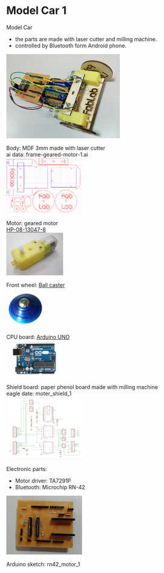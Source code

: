 Model Car 1
===============

Model Car <br>
* the parts are made with laser cutter and milling machine.
* controlled by Bluetooth form Android phone.

<img src="https://raw.githubusercontent.com/ohwada/Fab_ModelCar/master/docs/car1/car1.png" width="300" />

Body: MDF 3mm made with laser cutter<br>
ai data: frame-geared-motor-1.ai <br>
<img src="https://raw.githubusercontent.com/ohwada/Fab_ModelCar/master/docs/car1/frame-geared-motor-1.png" width="200" />

Motor: geared motor<br>
[HP-08-13047-8](https://www.sengoku.co.jp/mod/sgk_cart/detail.php?code=EEHD-0F4C) <br>
<img src="https://raw.githubusercontent.com/ohwada/Fab_ModelCar/master/docs/car1/geared_motor.png" width="150" />

Front wheel: [Ball caster](http://www.amazon.co.jp/dp/B00GQNC7JC/) <br>
<img src="https://raw.githubusercontent.com/ohwada/Fab_ModelCar/master/docs/car1/ball_caster.png" width="100" />

CPU board:  [Arduino UNO](https://www.arduino.cc/en/Main/arduinoBoardUno) <br>
<img src="https://raw.githubusercontent.com/ohwada/Fab_ModelCar/master/docs/car1/arduino_uno.png" width="150" />

Shield board: paper phenol board made with milling machine <br>
eagle date: moter_shield_1 <br>
<img src="https://raw.githubusercontent.com/ohwada/Fab_ModelCar/master/docs/car1/moter_shield_1_sch.png" width="200" />

Electronic parts: 
* Motor driver: TA7291P
* Bluetooth: Microchip RN-42

<img src="https://raw.githubusercontent.com/ohwada/Fab_ModelCar/master/docs/car1/moter_shield_1_front.png" width="200" />

Arduino sketch: rn42_motor_1 <br>
